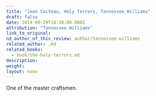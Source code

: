 ```yaml
---
title: "Jean Cocteau, Holy Terrors, Tennessee Williams"
draft: false
date: 2014-09-29T18:28:00.000Z
attribution: "Tennessee Williams"
link_to_original:
nd_author_of_this_review: author/tennessee-williams
related_author: .md
related_books:
  - book/the-holy-terrors.md
description:
weight:
layout: none
---
```

One of the master craftsmen.

